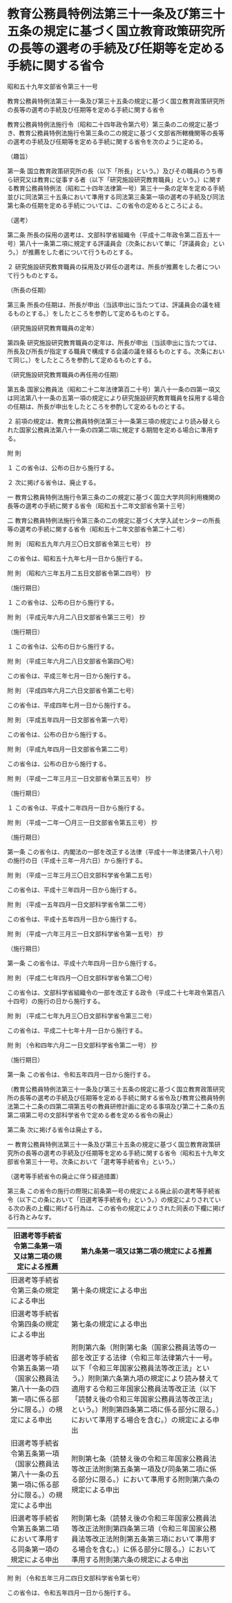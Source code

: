 # 教育公務員特例法第三十一条及び第三十五条の規定に基づく国立教育政策研究所の長等の選考の手続及び任期等を定める手続に関する省令

昭和五十九年文部省令第三十一号

教育公務員特例法第三十一条及び第三十五条の規定に基づく国立教育政策研究所の長等の選考の手続及び任期等を定める手続に関する省令

教育公務員特例法施行令（昭和二十四年政令第六号）第三条の二の規定に基づき、教育公務員特例法施行令第三条の二の規定に基づく文部省所轄機関等の長等の選考の手続及び任期等を定める手続に関する省令を次のように定める。

（趣旨）

第一条 国立教育政策研究所の長（以下「所長」という。）及びその職員のうち専ら研究又は教育に従事する者（以下「研究施設研究教育職員」という。）に関する教育公務員特例法（昭和二十四年法律第一号）第三十一条の定年を定める手続並びに同法第三十五条において準用する同法第三条第一項の選考の手続及び同法第七条の任期を定める手続については、この省令の定めるところによる。

（選考）

第二条 所長の採用の選考は、文部科学省組織令（平成十二年政令第二百五十一号）第八十一条第二項に規定する評議員会（次条において単に「評議員会」という。）が推薦をした者について行うものとする。

２ 研究施設研究教育職員の採用及び昇任の選考は、所長が推薦をした者について行うものとする。

（所長の任期）

第三条 所長の任期は、所長が申出（当該申出に当たつては、評議員会の議を経るものとする。）をしたところを参酌して定めるものとする。

（研究施設研究教育職員の定年）

第四条 研究施設研究教育職員の定年は、所長が申出（当該申出に当たつては、所長及び所長が指定する職員で構成する会議の議を経るものとする。次条において同じ。）をしたところを参酌して定めるものとする。

（研究施設研究教育職員の再任用の任期）

第五条 国家公務員法（昭和二十二年法律第百二十号）第八十一条の四第一項又は同法第八十一条の五第一項の規定により研究施設研究教育職員を採用する場合の任期は、所長が申出をしたところを参酌して定めるものとする。

２ 前項の規定は、教育公務員特例法第三十一条第三項の規定により読み替えられた国家公務員法第八十一条の四第二項に規定する期間を定める場合に準用する。

附 則

１ この省令は、公布の日から施行する。

２ 次に掲げる省令は、廃止する。

一 教育公務員特例法施行令第三条の二の規定に基づく国立大学共同利用機関の長等の選考の手続に関する省令（昭和五十二年文部省令第十三号）

二 教育公務員特例法施行令第三条の二の規定に基づく大学入試センターの所長等の選考の手続に関する省令（昭和五十二年文部省令第二十二号）

附 則 （昭和五九年六月三〇日文部省令第三七号） 抄

この省令は、昭和五十九年七月一日から施行する。

附 則 （昭和六三年五月二五日文部省令第二四号） 抄

（施行期日）

１ この省令は、公布の日から施行する。

附 則 （平成元年六月二八日文部省令第三三号） 抄

（施行期日）

１ この省令は、公布の日から施行する。

附 則 （平成三年六月二八日文部省令第四〇号）

この省令は、平成三年七月一日から施行する。

附 則 （平成四年六月二六日文部省令第二七号）

この省令は、平成四年七月一日から施行する。

附 則 （平成五年四月一日文部省令第一六号）

この省令は、公布の日から施行する。

附 則 （平成九年四月一日文部省令第二二号）

この省令は、公布の日から施行する。

附 則 （平成一二年三月三一日文部省令第三五号） 抄

（施行期日）

１ この省令は、平成十二年四月一日から施行する。

附 則 （平成一二年一〇月三一日文部省令第五三号） 抄

（施行期日）

第一条 この省令は、内閣法の一部を改正する法律（平成十一年法律第八十八号）の施行の日（平成十三年一月六日）から施行する。

附 則 （平成一三年三月三〇日文部科学省令第二五号）

この省令は、平成十三年四月一日から施行する。

附 則 （平成一五年四月一日文部科学省令第二二号）

この省令は、平成十五年四月一日から施行する。

附 則 （平成一六年三月三一日文部科学省令第一五号） 抄

（施行期日）

第一条 この省令は、平成十六年四月一日から施行する。

附 則 （平成二七年四月一〇日文部科学省令第二〇号）

この省令は、文部科学省組織令の一部を改正する政令（平成二十七年政令第百八十四号）の施行の日から施行する。

附 則 （平成二七年九月三〇日文部科学省令第三二号）

この省令は、平成二十七年十月一日から施行する。

附 則 （令和四年六月二一日文部科学省令第二一号） 抄

（施行期日）

第一条 この省令は、令和五年四月一日から施行する。

（教育公務員特例法第三十一条及び第三十五条の規定に基づく国立教育政策研究所の長等の選考の手続及び任期等を定める手続に関する省令及び教育公務員特例法第二十二条の四第二項第五号の教員研修計画に定める事項及び第二十二条の五第二項第二号の文部科学省令で定める者を定める省令の廃止）

第二条 次に掲げる省令は廃止する。

一 教育公務員特例法第三十一条及び第三十五条の規定に基づく国立教育政策研究所の長等の選考の手続及び任期等を定める手続に関する省令（昭和五十九年文部省令第三十一号。次条において「選考等手続省令」という。）

（選考等手続省令の廃止に伴う経過措置）

第三条 この省令の施行の際現に前条第一号の規定による廃止前の選考等手続省令（以下この条において「旧選考等手続省令」という。）の規定によりされている次の表の上欄に掲げる行為は、この省令の規定によりされた同表の下欄に掲げる行為とみなす。

旧選考等手続省令第二条第一項又は第二項の規定による推薦 | 第九条第一項又は第二項の規定による推薦  
---|---  
旧選考等手続省令第三条の規定による申出 | 第十条の規定による申出  
旧選考等手続省令第四条の規定による申出 | 第七条の規定による申出  
旧選考等手続省令第五条第一項（国家公務員法第八十一条の四第一項に係る部分に限る。）の規定による申出 | 附則第六条（附則第七条（国家公務員法等の一部を改正する法律（令和三年法律第六十一号。以下「令和三年国家公務員法等改正法」という。）附則第六条第九項の規定により読み替えて適用する令和三年国家公務員法等改正法（以下「読替え後の令和三年国家公務員法等改正法」という。）附則第四条第二項に係る部分に限る。）において準用する場合を含む。）の規定による申出  
旧選考等手続省令第五条第一項（国家公務員法第八十一条の五第一項に係る部分に限る。）の規定による申出 | 附則第七条（読替え後の令和三年国家公務員法等改正法附則第五条第一項及び同条第二項に係る部分に限る。）において準用する附則第六条の規定による申出  
旧選考等手続省令第五条第二項において準用する同条第一項の規定による申出 | 附則第七条（読替え後の令和三年国家公務員法等改正法附則第四条第三項（令和三年国家公務員法等改正法附則第五条第三項において準用する場合を含む。）に係る部分に限る。）において準用する附則第六条の規定による申出  
  
附 則 （令和五年三月二四日文部科学省令第七号）

この省令は、令和五年四月一日から施行する。

